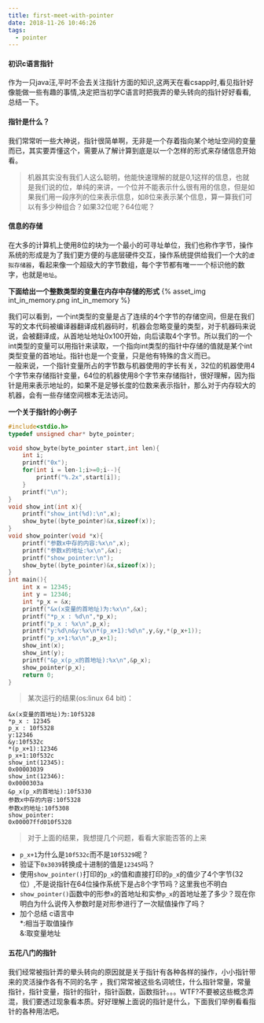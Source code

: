 ```yaml
---
title: first-meet-with-pointer
date: 2018-11-26 10:46:26
tags:
  - pointer
---
```


#### 初识c语言指针
 作为一只java汪,平时不会去关注指针方面的知识,这两天在看csapp时,看见指针好像能做一些有趣的事情,决定把当初学C语言时把我弄的晕头转向的指针好好看看,总结一下。  

#### 指针是什么？   
我们常常听一些大神说，指针很简单啊，无非是一个存着指向某个地址空间的变量而已，其实要弄懂这个，需要从了解计算到底是以一个怎样的形式来存储信息开始看。
> 机器其实没有我们人这么聪明，他能快速理解的就是0,1这样的信息，也就是我们说的位，单纯的来讲，一个位并不能表示什么很有用的信息，但是如果我们用一段序列的位来表示信息，如8位来表示某个信息，算一算我们可以有多少种组合？如果32位呢？64位呢？  

#### 信息的存储
在大多的计算机上使用8位的块为一个最小的可寻址单位，我们也称作字节，操作系统的形成是为了我们更方便的与底层硬件交互，操作系统提供给我们一个大的`虚拟存储器`，看起来像一个超级大的字节数组，每个字节都有唯一一个标识他的数字，也就是`地址`。

**下面给出一个整数类型的变量在内存中存储的形式**
{% asset_img int_in_memory.png int_in_memory %}

我们可以看到，一个int类型的变量是占了连续的4个字节的存储空间，但是在我们写的文本代码被编译器翻译成机器码时，机器会忽略变量的类型，对于机器码来说说，会被翻译成，从首地址地址0x100开始，向后读取4个字节。所以我们的一个int类型的变量可以用指针来读取，一个指向int类型的指针中存储的值就是某个int类型变量的首地址。指针也是一个变量，只是他有特殊的含义而已。  
一般来说，一个指针变量所占的字节数与机器使用的字长有关，32位的机器使用4个字节来存储指针变量，64位的机器使用8个字节来存储指针，很好理解，因为指针是用来表示地址的，如果不是足够长度的位数来表示指针，那么对于内存较大的机器，会有一些存储空间根本无法访问。

**一个关于指针的小例子**  

```c
#include<stdio.h>
typedef unsigned char* byte_pointer;

void show_byte(byte_pointer start,int len){
    int i;
    printf("0x");
    for(int i = len-1;i>=0;i--){
        printf("%.2x",start[i]);
    }
    printf("\n");
}
void show_int(int x){
    printf("show_int(%d):\n",x);
    show_byte((byte_pointer)&x,sizeof(x));
}
void show_pointer(void *x){
    printf("参数x中存的内容:%x\n",x);
    printf("参数x的地址:%x\n",&x);
    printf("show_pointer:\n");
    show_byte((byte_pointer)&x,sizeof(x));
}
int main(){
    int x = 12345;
    int y = 12346;
    int *p_x = &x;
    printf("&x(x变量的首地址)为:%x\n",&x);
    printf("*p_x : %d\n",*p_x);
    printf("p_x : %x\n",p_x);
    printf("y:%d\n&y:%x\n*(p_x+1):%d\n",y,&y,*(p_x+1));
    printf("p_x+1:%x\n",p_x+1);
    show_int(x);
    show_int(y);
    printf("&p_x(p_x的首地址):%x\n",&p_x);
    show_pointer(p_x);
    return 0;
}
```

> 某次运行的结果(os:linux 64 bit)：
> 
  ```
  &x(x变量的首地址)为:10f5328
  *p_x : 12345
  p_x : 10f5328
  y:12346
  &y:10f532c
  *(p_x+1):12346
  p_x+1:10f532c
  show_int(12345):
  0x00003039
  show_int(12346):
  0x0000303a
  &p_x(p_x的首地址):10f5330
  参数x中存的内容:10f5328
  参数x的地址:10f5308
  show_pointer:
  0x00007ffd010f5328
 ```
> 
> 对于上面的结果，我想提几个问题，看看大家能否答的上来

- `p_x+1`为什么是`10f532c`而不是`10f5329`呢？
- 验证下`0x3039`转换成十进制的值是`12345`吗？
- 使用`show_pointer()`打印的`p_x`的值和直接打印的`p_x`的值少了4个字节(32位）,不是说指针在64位操作系统下是占8个字节吗？这里我也不明白
- `show_pointer()`函数中的形参`x`的首地址和实参`p_x`的首地址差了多少？现在你明白为什么说传入参数时是对形参进行了一次赋值操作了吗？
- 加个总结 c语言中   
  \*:相当于取值操作   
  &:取变量地址

#### 五花八门的指针
我们经常被指针弄的晕头转向的原因就是关于指针有各种各样的操作，小小指针带来的灵活操作各有不同的名字 ，我们常常被这些名词唬住，什么指针常量，常量指针，指针变量，指针的指针，指针函数，函数指针。。。WTF?不要被这些概念弄混，我们要透过现象看本质。好好理解上面说的指针是什么，下面我们举例看看指针的各种用法吧。
